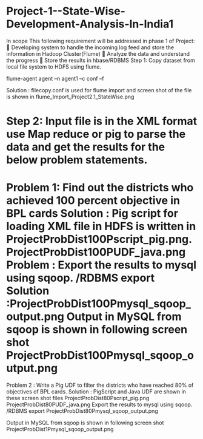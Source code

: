 # Project-1--State-Wise-Development-Analysis-In-India1
In scope
This following requirement will be addressed in phase 1 of Project:
 Developing system to handle the incoming log feed and store the information in Hadoop Cluster(Flume)
 Analyze the data and understand the progress
 Store the results in hbase/RDBMS
Step 1:
Copy dataset from local file system to HDFS using flume.

flume-agent agent –n agent1 –c conf –f <path to filecopy.conf>

Solution : filecopy.conf is used for flume import and screen shot of the file is shown in flume_Import_Project2.1_StateWise.png

Step 2: 
Input file is in the XML format use Map reduce or pig to parse the data and get the results for
the below problem statements.
==============================================================================================================================
Problem 1: Find out the districts who achieved 100 percent objective in BPL cards
Solution : Pig script for loading XML file in HDFS is written in 
ProjectProbDist100Pscript_pig.png.
ProjectProbDist100PUDF_java.png
Problem : Export the results to mysql using sqoop. /RDBMS export
Solution :ProjectProbDist100Pmysql_sqoop_output.png
Output in MySQL from sqoop is shown in following screen shot
ProjectProbDist100Pmysql_sqoop_output.png
===================================================================================================================================
Problem 2 : Write a Pig UDF to filter the districts who have reached 80% of objectives of BPL cards.
Solution : PigScript and Java UDF are shown in these screen shot files
ProjectProbDist80Pscript_pig.png
ProjectProbDist80PUDF_java.png
Export the results to mysql using sqoop. /RDBMS export
ProjectProbDist80Pmysql_sqoop_output.png

Output in MySQL from sqoop is shown in following screen shot
ProjectProbDist1Pmysql_sqoop_output.png
